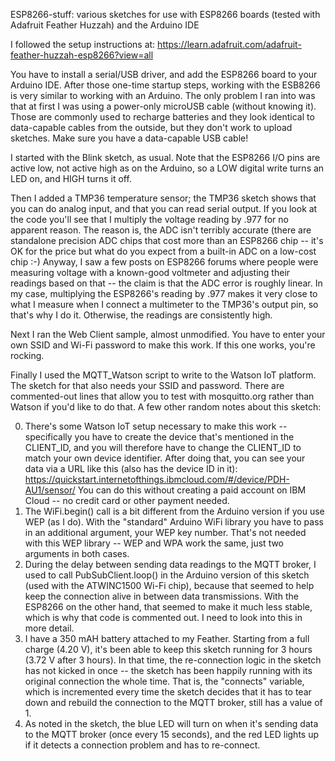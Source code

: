 ESP8266-stuff: various sketches for use with ESP8266 boards (tested with Adafruit Feather Huzzah) and the Arduino IDE

I followed the setup instructions at:
  https://learn.adafruit.com/adafruit-feather-huzzah-esp8266?view=all

You have to install a serial/USB driver, and add the ESP8266 board to your Arduino IDE. After those one-time
startup steps, working with the ESB8266 is very similar to working with an Arduino.
The only problem I ran into was that at first I was using a power-only microUSB cable (without knowing it).
Those are commonly used to recharge batteries and they look identical to data-capable cables from the
outside, but they don't work to upload sketches. Make sure you have a data-capable USB cable!

I started with the Blink sketch, as usual. Note that the ESP8266 I/O pins are active low, not active high
as on the Arduino, so a LOW digital write turns an LED on, and HIGH turns it off.

Then I added a TMP36 temperature sensor; the TMP36 sketch shows that you can do analog input, and that you
can read serial output. If you look at the code you'll see that I multiply the voltage reading by .977 for
no apparent reason. The reason is, the ADC isn't terribly accurate (there are standalone precision ADC chips
that cost more than an ESP8266 chip -- it's OK for the price but what do you expect from a built-in ADC on
a low-cost chip :-) Anyway, I saw a few posts on ESP8266 forums where people were measuring voltage with a
known-good voltmeter and adjusting their readings based on that -- the claim is that the ADC error is roughly
linear. In my case, multiplying the ESP8266's reading by .977 makes it very close to what I measure when I
connect a multimeter to the TMP36's output pin, so that's why I do it. Otherwise, the readings are consistently
high.

Next I ran the Web Client sample, almost unmodified. You have to enter your own SSID and Wi-Fi password to
make this work. If this one works, you're rocking.

Finally I used the MQTT_Watson script to write to the Watson IoT platform. The sketch for that also needs
your SSID and password. There are commented-out lines that allow you to test with mosquitto.org rather than
Watson if you'd like to do that. A few other random notes about this sketch:

0. There's some Watson IoT setup necessary to make this work -- specifically you have to create the device
   that's mentioned in the CLIENT_ID, and you will therefore have to change the CLIENT_ID to match your own
   device identifier. After doing that, you can see your data via a URL like this (also has the device ID in it):
   https://quickstart.internetofthings.ibmcloud.com/#/device/PDH-AU1/sensor/
   You can do this without creating a paid account on IBM Cloud -- no credit card or other payment needed.
1. The WiFi.begin() call is a bit different from the Arduino version if you use WEP (as I do). With the "standard"
   Arduino WiFi library you have to pass in an additional argument, your WEP key number. That's not needed with
   this WEP library -- WEP and WPA work the same, just two arguments in both cases.
2. During the delay between sending data readings to the MQTT broker, I used to call PubSubClient.loop() in
   the Arduino version of this sketch (used with the ATWINC1500 Wi-Fi chip), because that seemed to help keep
   the connection alive in between data transmissions. With the ESP8266 on the other hand, that seemed to make
   it much less stable, which is why that code is commented out. I need to look into this in more detail.
3. I have a 350 mAH battery attached to my Feather. Starting from a full charge (4.20 V), it's been able to keep
   this sketch running for 3 hours (3.72 V after 3 hours). In that time, the re-connection logic in the sketch
   has not kicked in once -- the sketch has been happily running with its original connection the whole time.
   That is, the "connects" variable, which is incremented every time the sketch decides that it has to tear down
   and rebuild the connection to the MQTT broker, still has a value of 1.
4. As noted in the sketch, the blue LED will turn on when it's sending data to the MQTT broker (once every 15
   seconds), and the red LED lights up if it detects a connection problem and has to re-connect.
